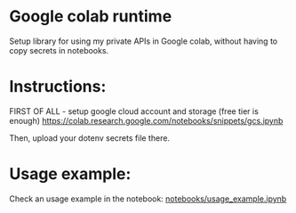 # Google colab runtime
Setup library for using my private APIs in Google colab, without having to copy secrets in notebooks.

# Instructions:
FIRST OF ALL - setup google cloud account and storage (free tier is enough)
https://colab.research.google.com/notebooks/snippets/gcs.ipynb

Then, upload your dotenv secrets file there.

# Usage example:
Check an usage example in the notebook:
[notebooks/usage_example.ipynb](https://colab.research.google.com/github/marcelotournier/colab/blob/master/notebooks/usage_example.ipynb)
